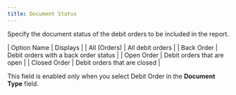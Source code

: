 ```yaml
---
title: Document Status
---
```



Specify the document status of the debit orders to be included in the  report.


| Option Name | Displays |
| All (Orders) | All debit orders |
| Back Order | Debit orders with a back order status |
| Open Order | Debit orders that are open |
| Closed Order | Debit orders that are closed |



This field is enabled only when you select Debit Order in the **Document Type** field.
